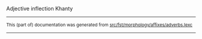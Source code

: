 Adjective inflection
Khanty

* * *

<small>This (part of) documentation was generated from [src/fst/morphology/affixes/adverbs.lexc](https://github.com/giellalt/lang-kca/blob/main/src/fst/morphology/affixes/adverbs.lexc)</small>

---

